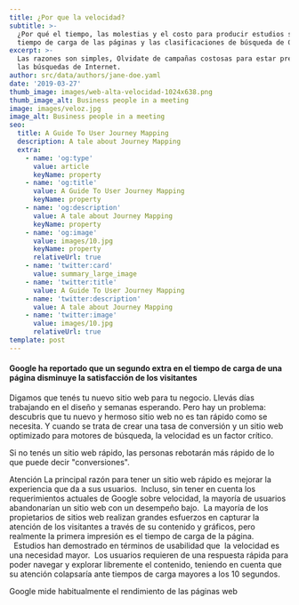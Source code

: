 ```yaml
---
title: ¿Por que la velocidad?
subtitle: >-
  ¿Por qué el tiempo, las molestias y el costo para producir estudios sobre el
  tiempo de carga de las páginas y las clasificaciones de búsqueda de Google?
excerpt: >-
  Las razones son simples, Olvidate de campañas costosas para estar presente en
  las búsquedas de Internet.
author: src/data/authors/jane-doe.yaml
date: '2019-03-27'
thumb_image: images/web-alta-velocidad-1024x638.png
thumb_image_alt: Business people in a meeting
image: images/veloz.jpg
image_alt: Business people in a meeting
seo:
  title: A Guide To User Journey Mapping
  description: A tale about Journey Mapping
  extra:
    - name: 'og:type'
      value: article
      keyName: property
    - name: 'og:title'
      value: A Guide To User Journey Mapping
      keyName: property
    - name: 'og:description'
      value: A tale about Journey Mapping
      keyName: property
    - name: 'og:image'
      value: images/10.jpg
      keyName: property
      relativeUrl: true
    - name: 'twitter:card'
      value: summary_large_image
    - name: 'twitter:title'
      value: A Guide To User Journey Mapping
    - name: 'twitter:description'
      value: A tale about Journey Mapping
    - name: 'twitter:image'
      value: images/10.jpg
      relativeUrl: true
template: post
---
```

#### Google ha reportado que un segundo extra en el tiempo de carga de una página disminuye la satisfacción de los visitantes&#xD;&#xA;

Digamos que tenés tu nuevo sitio web para tu negocio. Llevás días trabajando en el diseño y semanas esperando. Pero hay un problema: descubris que tu nuevo y hermoso sitio web no es tan rápido como se necesita. Y cuando se trata de crear una tasa de conversión y un sitio web optimizado para motores de búsqueda, la velocidad es un factor crítico.

Si no tenés un sitio web rápido, las personas rebotarán más rápido de lo que puede decir "conversiones".

Atención
La principal razón para tener un sitio web rápido es mejorar la experiencia que da a sus usuarios.  Incluso, sin tener en cuenta los requerimientos actuales de Google sobre velocidad, la mayoría de usuarios abandonarían un sitio web con un desempeño bajo.  La mayoría de los propietarios de sitios web realizan grandes esfuerzos en capturar la atención de los visitantes a través de su contenido y gráficos, pero realmente la primera impresión es el tiempo de carga de la página.   Estudios han demostrado en términos de usabilidad que  la velocidad es una necesidad mayor.  Los usuarios requieren de una respuesta rápida para poder navegar y explorar libremente el contenido, teniendo en cuenta que su atención colapsaría ante tiempos de carga mayores a los 10 segundos.

Google mide habitualmente el rendimiento de las páginas web

